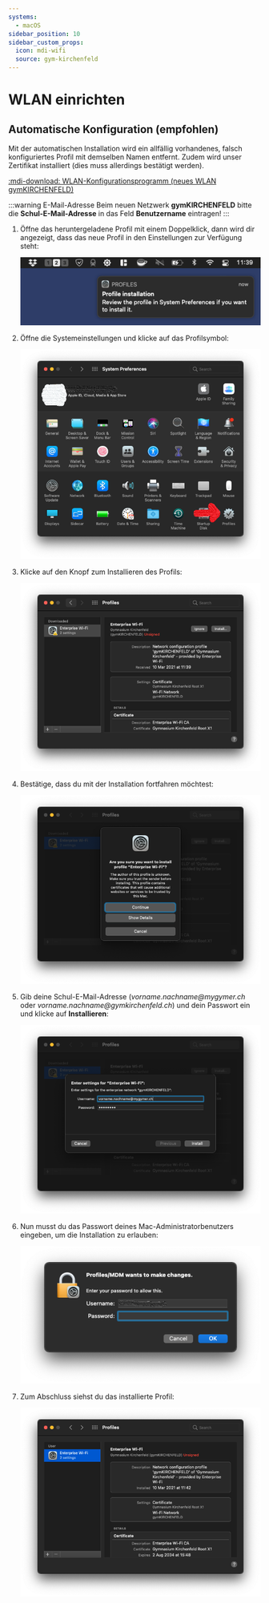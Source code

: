 ```yaml
---
systems:
  - macOS
sidebar_position: 10
sidebar_custom_props:
  icon: mdi-wifi
  source: gym-kirchenfeld
---
```


# WLAN einrichten



## Automatische Konfiguration (empfohlen)

Mit der automatischen Installation wird ein allfällig vorhandenes, falsch konfiguriertes Profil mit demselben Namen entfernt. Zudem wird unser Zertifikat installiert (dies muss allerdings bestätigt werden).

[:mdi-download: WLAN-Konfigurationsprogramm (neues WLAN gymKIRCHENFELD)][1]

[1]: https://enterprise-wifi.net/?idp=572&profile=332

:::warning E-Mail-Adresse
Beim neuen Netzwerk __gymKIRCHENFELD__ bitte die **Schul-E-Mail-Adresse** in das Feld __Benutzername__ eintragen!
:::

1. Öffne das heruntergeladene Profil mit einem Doppelklick, dann wird dir angezeigt, dass das neue Profil in den Einstellungen zur Verfügung steht:

   ![](./wlan-1.png)

2. Öffne die Systemeinstellungen und klicke auf das Profilsymbol:

   ![](./wlan-2a.png)

3. Klicke auf den Knopf zum Installieren des Profils:

   ![](./wlan-3.png)

4. Bestätige, dass du mit der Installation fortfahren möchtest:

   ![](./wlan-4.png)

5. Gib deine Schul-E-Mail-Adresse (_vorname.nachname@mygymer.ch_ oder _vorname.nachname@gymkirchenfeld.ch_) und dein Passwort ein und klicke auf __Installieren__:

   ![](./wlan-5.png)

6. Nun musst du das Passwort deines Mac-Administratorbenutzers eingeben, um die Installation zu erlauben:

   ![](./wlan-6a.png)

7. Zum Abschluss siehst du das installierte Profil:

   ![](./wlan-7.png)

